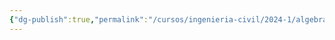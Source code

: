 ```yaml
---
{"dg-publish":true,"permalink":"/cursos/ingenieria-civil/2024-1/algebra-lineal/7-ortogonalidad/7-ortogonalidad/"}
---
```


